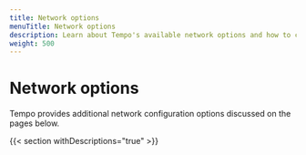 ```yaml
---
title: Network options
menuTitle: Network options
description: Learn about Tempo's available network options and how to configure them.
weight: 500
---
```


# Network options


Tempo provides additional network configuration options discussed on the pages below.

{{< section withDescriptions="true" >}}